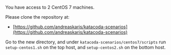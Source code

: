 You have access to 2 CentOS 7 machines.

Please clone the repository at:

* [https://github.com/andreaskaris/katacoda-scenarios](https://github.com/andreaskaris/katacoda-scenarios)

Go to the new directory, and under `katacoda-scenarios/centos7/scripts` run `setup-centos1.sh` on the top host, and `setup-centos2.sh` on the bottom host.


